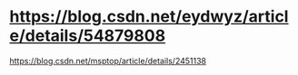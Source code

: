 # https://blog.csdn.net/eydwyz/article/details/54879808
https://blog.csdn.net/msptop/article/details/2451138
